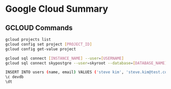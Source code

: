 # Google Cloud Summary

## GCLOUD Commands

```bash
gcloud projects list
gcloud config set project [PROJECT_ID]
gcloud config get-value project

gcloud sql connect [INSTANCE_NAME] --user=[USERNAME]
gcloud sql connect skypostgre --user=skyroot --database=[DATABASE_NAME]

INSERT INTO users (name, email) VALUES ('steve kim', 'steve.kim@test.com');
\c devdb
\dt
```

